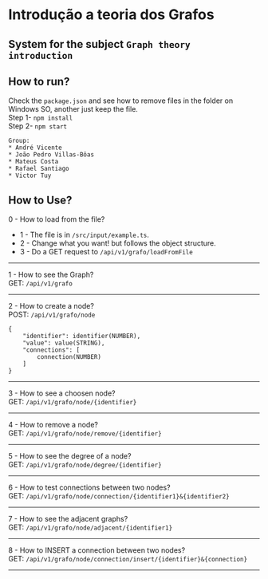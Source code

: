 # Introdução a teoria dos Grafos

## System for the subject `Graph theory introduction`

## How to run?

Check the `package.json` and see how to remove files in the folder on Windows SO, another just keep the file.   
Step 1- `npm install`  
Step 2- `npm start`

```
Group:
* André Vicente
* João Pedro Villas-Bôas
* Mateus Costa
* Rafael Santiago
* Victor Tuy
```

## How to Use?

0 - How to load from the file?
 * 1 - The file is in `/src/input/example.ts`.
 * 2 - Change what you want! but follows the object structure.
 * 3 - Do a GET request to `/api/v1/grafo/loadFromFile`
 - - - - 
1 - How to see the Graph?  
GET: `/api/v1/grafo` 
 - - - - 

2 - How to create a node?  
POST: `/api/v1/grafo/node` 
```
{
    "identifier": identifier(NUMBER),
    "value": value(STRING),
    "connections": [
        connection(NUMBER)
    ]
}
```
 - - - - 

3 -  How to see a choosen node?  
GET: `/api/v1/grafo/node/{identifier}`
 - - - - 
4 - How to remove a node?  
GET: `/api/v1/grafo/node/remove/{identifier}`
 - - - - 
5 - How to see the degree of a node?   
GET: `/api/v1/grafo/node/degree/{identifier}`
 - - - - 
6 - How to test connections between two nodes?   
GET: `/api/v1/grafo/node/connection/{identifier1}&{identifier2}`
 - - - - 
7 - How to see the adjacent graphs?   
GET: `/api/v1/grafo/node/adjacent/{identifier1}` 
 - - - - 
8 - How to INSERT a connection between two nodes?   
GET: `/api/v1/grafo/node/connection/insert/{identifier}&{connection}`
 - - - -
